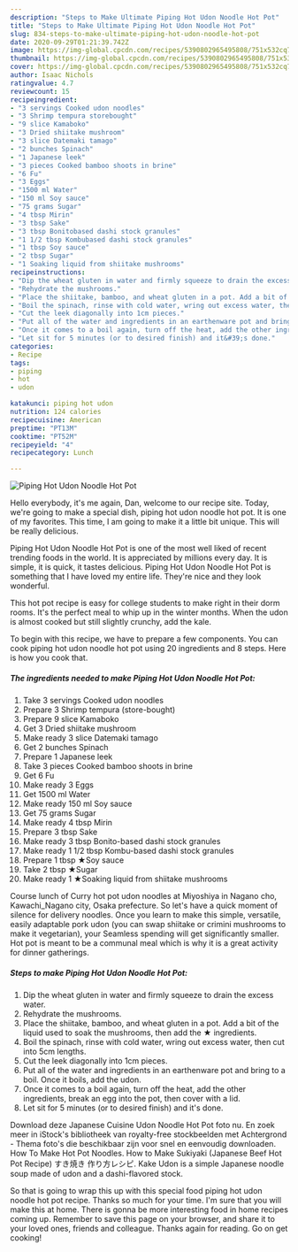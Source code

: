 ```yaml
---
description: "Steps to Make Ultimate Piping Hot Udon Noodle Hot Pot"
title: "Steps to Make Ultimate Piping Hot Udon Noodle Hot Pot"
slug: 834-steps-to-make-ultimate-piping-hot-udon-noodle-hot-pot
date: 2020-09-29T01:21:39.742Z
image: https://img-global.cpcdn.com/recipes/5390802965495808/751x532cq70/piping-hot-udon-noodle-hot-pot-recipe-main-photo.jpg
thumbnail: https://img-global.cpcdn.com/recipes/5390802965495808/751x532cq70/piping-hot-udon-noodle-hot-pot-recipe-main-photo.jpg
cover: https://img-global.cpcdn.com/recipes/5390802965495808/751x532cq70/piping-hot-udon-noodle-hot-pot-recipe-main-photo.jpg
author: Isaac Nichols
ratingvalue: 4.7
reviewcount: 15
recipeingredient:
- "3 servings Cooked udon noodles"
- "3 Shrimp tempura storebought"
- "9 slice Kamaboko"
- "3 Dried shiitake mushroom"
- "3 slice Datemaki tamago"
- "2 bunches Spinach"
- "1 Japanese leek"
- "3 pieces Cooked bamboo shoots in brine"
- "6 Fu"
- "3 Eggs"
- "1500 ml Water"
- "150 ml Soy sauce"
- "75 grams Sugar"
- "4 tbsp Mirin"
- "3 tbsp Sake"
- "3 tbsp Bonitobased dashi stock granules"
- "1 1/2 tbsp Kombubased dashi stock granules"
- "1 tbsp Soy sauce"
- "2 tbsp Sugar"
- "1 Soaking liquid from shiitake mushrooms"
recipeinstructions:
- "Dip the wheat gluten in water and firmly squeeze to drain the excess water."
- "Rehydrate the mushrooms."
- "Place the shiitake, bamboo, and wheat gluten in a pot. Add a bit of the liquid used to soak the mushrooms, then add the ★ ingredients."
- "Boil the spinach, rinse with cold water, wring out excess water, then cut into 5cm lengths."
- "Cut the leek diagonally into 1cm pieces."
- "Put all of the water and ingredients in an earthenware pot and bring to a boil. Once it boils, add the udon."
- "Once it comes to a boil again, turn off the heat, add the other ingredients, break an egg into the pot, then cover with a lid."
- "Let sit for 5 minutes (or to desired finish) and it&#39;s done."
categories:
- Recipe
tags:
- piping
- hot
- udon

katakunci: piping hot udon 
nutrition: 124 calories
recipecuisine: American
preptime: "PT13M"
cooktime: "PT52M"
recipeyield: "4"
recipecategory: Lunch

---
```



![Piping Hot Udon Noodle Hot Pot](https://img-global.cpcdn.com/recipes/5390802965495808/751x532cq70/piping-hot-udon-noodle-hot-pot-recipe-main-photo.jpg)

Hello everybody, it's me again, Dan, welcome to our recipe site. Today, we're going to make a special dish, piping hot udon noodle hot pot. It is one of my favorites. This time, I am going to make it a little bit unique. This will be really delicious.

Piping Hot Udon Noodle Hot Pot is one of the most well liked of recent trending foods in the world. It is appreciated by millions every day. It is simple, it is quick, it tastes delicious. Piping Hot Udon Noodle Hot Pot is something that I have loved my entire life. They're nice and they look wonderful.

This hot pot recipe is easy for college students to make right in their dorm rooms. It&#39;s the perfect meal to whip up in the winter months. When the udon is almost cooked but still slightly crunchy, add the kale.


To begin with this recipe, we have to prepare a few components. You can cook piping hot udon noodle hot pot using 20 ingredients and 8 steps. Here is how you cook that.

<!--inarticleads1-->

##### The ingredients needed to make Piping Hot Udon Noodle Hot Pot:

1. Take 3 servings Cooked udon noodles
1. Prepare 3 Shrimp tempura (store-bought)
1. Prepare 9 slice Kamaboko
1. Get 3 Dried shiitake mushroom
1. Make ready 3 slice Datemaki tamago
1. Get 2 bunches Spinach
1. Prepare 1 Japanese leek
1. Take 3 pieces Cooked bamboo shoots in brine
1. Get 6 Fu
1. Make ready 3 Eggs
1. Get 1500 ml Water
1. Make ready 150 ml Soy sauce
1. Get 75 grams Sugar
1. Make ready 4 tbsp Mirin
1. Prepare 3 tbsp Sake
1. Make ready 3 tbsp Bonito-based dashi stock granules
1. Make ready 1 1/2 tbsp Kombu-based dashi stock granules
1. Prepare 1 tbsp ★Soy sauce
1. Take 2 tbsp ★Sugar
1. Make ready 1 ★Soaking liquid from shiitake mushrooms


Course lunch of Curry hot pot udon noodles at Miyoshiya in Nagano cho, Kawachi_Nagano city, Osaka prefecture. So let&#39;s have a quick moment of silence for delivery noodles. Once you learn to make this simple, versatile, easily adaptable pork udon (you can swap shiitake or crimini mushrooms to make it vegetarian), your Seamless spending will get significantly smaller. Hot pot is meant to be a communal meal which is why it is a great activity for dinner gatherings. 

<!--inarticleads2-->

##### Steps to make Piping Hot Udon Noodle Hot Pot:

1. Dip the wheat gluten in water and firmly squeeze to drain the excess water.
1. Rehydrate the mushrooms.
1. Place the shiitake, bamboo, and wheat gluten in a pot. Add a bit of the liquid used to soak the mushrooms, then add the ★ ingredients.
1. Boil the spinach, rinse with cold water, wring out excess water, then cut into 5cm lengths.
1. Cut the leek diagonally into 1cm pieces.
1. Put all of the water and ingredients in an earthenware pot and bring to a boil. Once it boils, add the udon.
1. Once it comes to a boil again, turn off the heat, add the other ingredients, break an egg into the pot, then cover with a lid.
1. Let sit for 5 minutes (or to desired finish) and it&#39;s done.


Download deze Japanese Cuisine Udon Noodle Hot Pot foto nu. En zoek meer in iStock&#39;s bibliotheek van royalty-free stockbeelden met Achtergrond - Thema foto&#39;s die beschikbaar zijn voor snel en eenvoudig downloaden. How To Make Hot Pot Noodles. How to Make Sukiyaki (Japanese Beef Hot Pot Recipe) すき焼き 作り方レシピ. Kake Udon is a simple Japanese noodle soup made of udon and a dashi-flavored stock. 

So that is going to wrap this up with this special food piping hot udon noodle hot pot recipe. Thanks so much for your time. I'm sure that you will make this at home. There is gonna be more interesting food in home recipes coming up. Remember to save this page on your browser, and share it to your loved ones, friends and colleague. Thanks again for reading. Go on get cooking!
